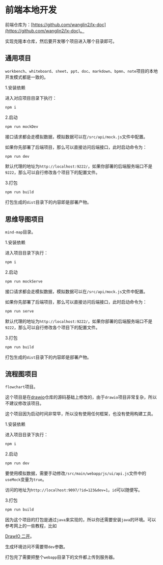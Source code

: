 # 前端本地开发

前端仓库为：[https://github.com/wanglin2/lx-doc](https://github.com/wanglin2/lx-doc)。

实现克隆本仓库，然后要开发哪个项目进入哪个目录即可。

## 通用项目

`workbench`、`whiteboard`、`sheet`、`ppt`、`doc`、`markdown`、`bpmn`、`note`项目的本地开发模式都是一致的。

1.安装依赖

进入对应项目目录下执行：

```bash
npm i
```

2.启动

```bash
npm run mockDev
```

接口请求都会走模拟数据，模拟数据可以在`/src/api/mock.js`文件中配置。

如果你先部署了后端项目，那么可以直接访问后端接口，此时启动命令为：

```bash
npm run dev
```

默认代理的地址为`http://localhost:9222/`，如果你部署的后端服务端口不是`9222`，那么可以自行修改各个项目下的配置文件。

3.打包

```bash
npm run build
```

打包生成的`dist`目录下的内容即是部署产物。

## 思维导图项目

`mind-map`目录。

1.安装依赖

进入项目目录下执行：

```bash
npm i
```

2.启动

```bash
npm run mockServe
```

接口请求都会走模拟数据，模拟数据可以在`/src/api/mock.js`文件中配置。

如果你先部署了后端项目，那么可以直接访问后端接口，此时启动命令为：

```bash
npm run serve
```

默认代理的地址为`http://localhost:9222/`，如果你部署的后端服务端口不是`9222`，那么可以自行修改各个项目下的配置文件。

3.打包

```bash
npm run build
```

打包生成的`dist`目录下的内容即是部署产物。

## 流程图项目

`flowchart`项目。

这个项目是在[drawio](https://github.com/jgraph/drawio)仓库的源码基础上修改的，由于`drawio`项目非常复杂，所以不建议修改该项目。

这个项目因为启动时间非常早，所以没有使用任何框架，也没有使用构建工具。

1.安装依赖

进入项目目录下执行：

```bash
npm i
```

2.启动

```bash
npm run dev
```

要使用模拟数据，需要手动修改`/src/main/webapp/js/ui/api.js`文件中的`useMock`变量为`true`。

访问的地址为`http://localhost:9097/?id=123&dev=1`，`id`可以随便写。

3.打包

```bash
npm run build
```

因为这个项目的打包是通过`java`来实现的，所以你还需要安装`java`的环境。可以参考网上的一些教程，比如

[DrawIO 二开](https://juejin.cn/post/7017686432009420808#heading-4)。

生成环境访问不需要带`dev`参数。

打包完了需要把整个`webapp`目录下的文件都上传到服务器。
